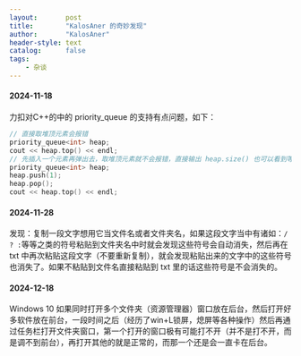 ```yaml
---
layout:       post
title:        "KalosAner 的奇妙发现"
author:       "KalosAner"
header-style: text
catalog:      false
tags:
    - 杂谈
---
```


#### 2024-11-18

力扣对C++的中的 priority_queue 的支持有点问题，如下：

```cpp
// 直接取堆顶元素会报错
priority_queue<int> heap;
cout << heap.top() << endl;
// 先插入一个元素再弹出去，取堆顶元素就不会报错，直接输出 heap.size() 也可以看到等于0
priority_queue<int> heap;
heap.push(1);
heap.pop();
cout << heap.top() << endl;
```

#### 2024-11-28

发现：复制一段文字想用它当文件名或者文件夹名，如果这段文字当中有诸如：`/  ? :`等等之类的符号粘贴到文件夹名中时就会发现这些符号会自动消失，然后再在 txt 中再次粘贴这段文字（不要重新复制），就会发现粘贴出来的文字中的这些符号也消失了。如果不粘贴到文件名直接粘贴到 txt 里的话这些符号是不会消失的。

#### 2024-12-18

Windows 10 如果同时打开多个文件夹（资源管理器）窗口放在后台，然后打开好多软件放在前台，一段时间之后（经历了win+L锁屏，熄屏等各种操作）然后再通过任务栏打开文件夹窗口，第一个打开的窗口极有可能打不开（并不是打不开，而是调不到前台），再打开其他的就是正常的，而那一个还是会一直卡在后台。
